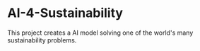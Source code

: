 # AI-4-Sustainability
This project creates a AI model solving one of the world's many sustainability problems. 
